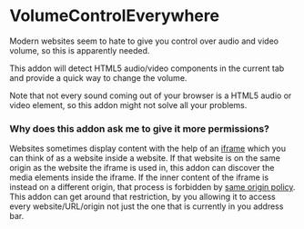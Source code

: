# VolumeControlEverywhere

Modern websites seem to hate to give you control over audio and video volume, so this is apparently needed.

This addon will detect HTML5 audio/video components in the current tab and provide a quick way to change the volume.

Note that not every sound coming out of your browser is a HTML5 audio or video element, so this addon might not solve all your problems.


### Why does this addon ask me to give it more permissions?

Websites sometimes display content with the help of an [iframe](https://developer.mozilla.org/docs/Web/HTML/Element/iframe) which you can think of as a website inside a website. If that website is on the same origin as the website the iframe is used in, this addon can discover the media elements inside the iframe. If the inner content of the iframe is instead on a different origin, that process is forbidden by [same origin policy](https://en.wikipedia.org/wiki/Same-origin_policy). This addon can get around that restriction, by you allowing it to access every website/URL/origin not just the one that is currently in you address bar.
